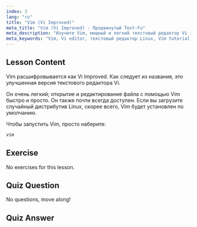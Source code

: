 ```yaml
---
index: 3
lang: "ru"
title: "Vim (Vi Improved)"
meta_title: "Vim (Vi Improved) - Продвинутый Text-Fu"
meta_description: "Изучите Vim, мощный и легкий текстовый редактор Vi improved для Linux. Поймите основы использования и почему Vim важен для пользователей Linux."
meta_keywords: "Vim, Vi editor, текстовый редактор Linux, Vim tutorial, команды Linux, Linux для начинающих, руководство по Vim"
---
```


## Lesson Content

Vim расшифровывается как Vi Improved. Как следует из названия, это улучшенная версия текстового редактора Vi.

Он очень легкий; открытие и редактирование файла с помощью Vim быстро и просто. Он также почти всегда доступен. Если вы загрузите случайный дистрибутив Linux, скорее всего, Vim будет установлен по умолчанию.

Чтобы запустить Vim, просто наберите:

```bash
vim
```

## Exercise

No exercises for this lesson.

## Quiz Question

No questions, move along!

## Quiz Answer
